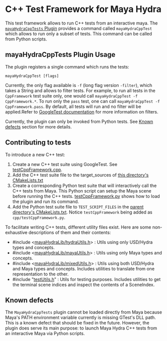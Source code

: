 # C++ Test Framework for Maya Hydra

This test framework allows to run C++ tests from an interactive maya. The [`mayaHydraCppTests` Plugin](./mayaHydraCppTestsCmd.h) provides a command called `mayaHydraCppTest` which allows to run only a subset of tests. This command can be called from Python scripts.

## mayaHydraCppTests Plugin Usage

The plugin registers a single command which runs the tests:

```
mayaHydraCppTest [flags]
```
Currently, the only flag available is `-f` (long flag version `-filter`), which takes a String and allows to filter tests. For example, to run all tests in the `CppFramework` test suite only, one would call `mayaHydraCppTest -f CppFramework.*`. To run only the `pass` test, one can call `mayaHydraCppTest -f CppFramework.pass`. By default, all tests will run and no filter will be applied.Refer to [GoogleTest documentation](https://github.com/google/googletest/blob/main/docs/advanced.md#running-a-subset-of-the-tests) for more information on filters.

Currently, the plugin can only be invoked from Python tests. See [Known defects](#known-defects) section for more details.

## Contributing to tests

To introduce a new C++ test:

1. Create a new C++ test suite using GoogleTest. See [testCppFramework.cpp](./testCppFramework.cpp).
2. Add the C++ test suite file to the target_sources of [this directory's CMakeLists.txt](./CMakeLists.txt)
3. Create a corresponding Python test suite that will interactively call the C++ tests from Maya. This Python script can setup the Maya scene before running the C++ tests. [testCppFramework.py](./testCppFramework.py) shows how to load the plugin and run its command.
4. Add the Python test suite file to `TEST_SCRIPT_FILES` in the [parent directory's CMakeLists.txt](../CMakeLists.txt). Notice `testCppFramework` being added as `cpp/testCppFramework.py`.

To facilitate writing C++ tests, different utility files exist. Here are some non-exhaustive descriptions of them and their contents:
* #include <[mayaHydraLib/hydraUtils.h](../../../../../../lib/mayaHydra/hydraExtensions/hydraUtils.h)> : Utils using only USD/Hydra types and concepts.
* #include <[mayaHydraLib/mayaUtils.h](../../../../../../lib/mayaHydra/hydraExtensions/mayaUtils.h)> : Utils using only Maya types and concepts.
* #include <[mayaHydraLib/mixedUtils.h](../../../../../../lib/mayaHydra/hydraExtensions/mixedUtils.h)> : Utils using both USD/Hydra and Maya types and concepts. Includes utilities to translate from one representation to the other.
* #include "[testUtils.h](./testUtils.h)" : Utils for testing purposes. Includes utilities to get the terminal scene indices and inspect the contents of a SceneIndex.

## Known defects
The `MayaHydraCppTests` plugin cannot be loaded directly from Maya because Maya's PATH environment variable currently is missing GTest's DLL path. This is a known defect that should be fixed in the future. However, the plugin does serve its main purpose: to launch Maya Hydra C++ tests from an interactive Maya via Python scripts. 

